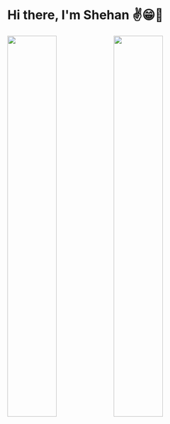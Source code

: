 # Hi there, I'm Shehan ✌️😁🚀

<img align="left" width="47%"  src="https://github-readme-stats.vercel.app/api?username=shehandilusanka97&show_icons=true&theme=merko"/>

<img align="left"  width="47%"  src="https://github-readme-stats.vercel.app/api/top-langs/?username=shehandilusanka97&layout=compact"/>

